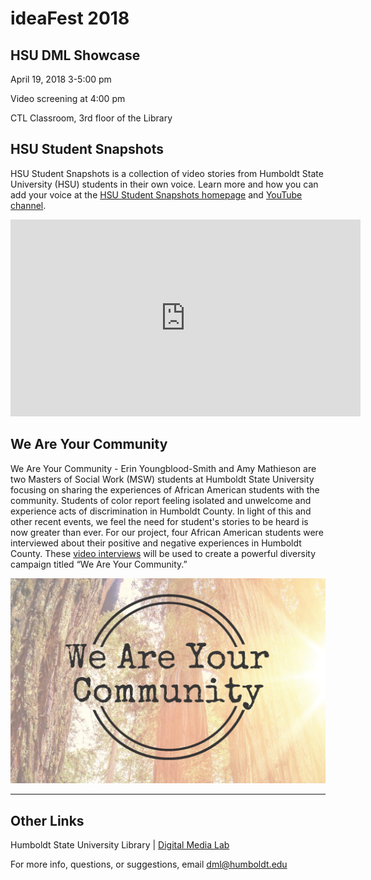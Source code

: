 # ideaFest 2018

## HSU DML Showcase
April 19, 2018 3-5:00 pm

Video screening at 4:00 pm

CTL Classroom, 3rd floor of the Library

## HSU Student Snapshots
HSU Student Snapshots is a collection of video stories from Humboldt State University (HSU) students in their own voice. Learn more and how you can add your voice at the [HSU Student Snapshots homepage](http://libguides.humboldt.edu/snapshots) and [YouTube channel](https://www.youtube.com/playlist?list=PLe7DUUoET6mUN1jP4pO6uKW9uyubSkQhC).

<iframe width="560" height="315" src="https://www.youtube-nocookie.com/embed/videoseries?list=PLe7DUUoET6mUN1jP4pO6uKW9uyubSkQhC" frameborder="0" allow="autoplay; encrypted-media" allowfullscreen=""></iframe>


## We Are Your Community
We Are Your Community - Erin Youngblood-Smith and Amy Mathieson are two Masters of Social Work (MSW) students at Humboldt State University focusing on sharing the experiences of African American students with the community. Students of color report feeling isolated and unwelcome and experience acts of discrimination in Humboldt County. In light of this and other recent events, we feel the need for student's stories to be heard is now greater than ever. For our project, four African American students were interviewed about their positive and negative experiences in Humboldt County. These [video interviews](https://www.facebook.com/pg/weareyourcommunity/videos/?ref=page_internal) will be used to create a powerful diversity campaign titled “We Are Your Community.”

![](images/wayc.png)



---
## Other Links
Humboldt State University Library | [Digital Media Lab](http://libguides.humboldt.edu/dml)

For more info, questions, or suggestions, email dml@humboldt.edu
